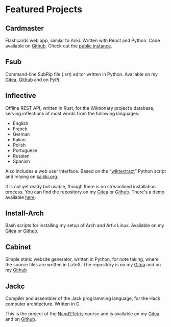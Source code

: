 # Featured Projects

## Cardmaster
Flashcards web app, similar to Anki. Written with React and Python. Code
available on [Github](https://github.com/augustogunsch/cardmaster). Check out
the [public instance](https://cardmaster.site).

## Fsub
Command-line SubRip file (.srt) editor written in Python. Available on my
[Gitea](https://git.augustogunsch.com/augusto/fsub),
[Github](https://github.com/augustogunsch/fsub) and on
[PyPi](https://pypi.org/project/fsub/).

## Inflective
Offline REST API, written in Rust, for the Wiktionary project’s database,
serving inflections of most words from the following languages:

- English
- French
- German
- Italian
- Polish
- Portuguese
- Russian
- Spanish

Also includes a web user interface. Based on the
“[wiktextract](https://pypi.org/project/wiktextract)” Python script and relying
on [kaikki.org](https://kaikki.org).

It is not yet ready but usable, though there is no streamlined installation
process. You can find the repository on my
[Gitea](https://git.augustogunsch.com/augusto/inflectived) or
[Github](https://github.com/augustogunsch/inflectived). There's a demo available
[here](http://inflective.augustogunsch.com).

## Install-Arch
Bash scripts for installing my setup of Arch and Artix Linux. Available on my
[Gitea](https://git.augustogunsch.com/augusto/install-arch) or
[Github](https://github.com/augustogunsch/install-arch).

## Cabinet
Simple static website generator, written in Python, for note taking, where the
source files are written in LaTeX. The repository is on my
[Gitea](https://git.augustogunsch.com/augusto/cabinet)
and on my [Github](https://github.com/augustogunsch/Cabinet)

## Jackc
Compiler and assembler of the Jack programming language, for the Hack computer architecture. Written in C.

This is the project of the [Nand2Tetris](https://www.nand2tetris.org) course
and is available on my
[Gitea](https://git.augustogunsch.com/augusto/jackc)
and on [Github](https://github.com/augustogunsch/jackc).
